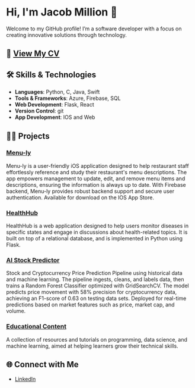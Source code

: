 # Hi, I'm Jacob Million 👋

Welcome to my GitHub profile! I’m a software developer with a focus on creating innovative solutions through technology.

## 📄 [View My CV](https://jacobmmillion.github.io/CV/)

## 🛠️ Skills & Technologies

- **Languages**: Python, C, Java, Swift
- **Tools & Frameworks**: Azure, Firebase, SQL
- **Web Development**: Flask, React
- **Version Control**: git
- **App Development**: IOS and Web

## 🧑‍💻 Projects

### **[Menu-ly](https://github.com/JacobMMillion/Menu-ly_IOS_Application)**
Menu-ly is a user-friendly iOS application designed to help restaurant staff effortlessly reference and study their restaurant's menu descriptions. The app empowers management to update, edit, and remove menu items and descriptions, ensuring the information is always up to date. With Firebase backend, Menu-ly provides robust backend support and secure user authentication. Available for download on the IOS App Store.

### **[HealthHub](https://github.com/JacobMMillion/HealthHub_Database_Webapp)**
HealthHub is a web application designed to help users monitor diseases in specific states and engage in discussions about health-related topics. It is built on top of a relational database, and is implemented in Python using Flask.

### **[AI Stock Predictor](https://github.com/JacobMMillion/Stock_Crypto_AI_Predictor)**
Stock and Cryptocurrency Price Prediction Pipeline using historical data and machine
learning. The pipeline ingests, cleans, and labels data, then trains a Random Forest Classifier optimized with GridSearchCV. The model predicts price movement with 58% precision for cryptocurrency data, achieving an F1-score of 0.63 on testing data sets. Deployed for real-time predictions based on market features such as price, market cap, and volume.

### **[Educational Content](https://github.com/JacobMMillion/Learning_Land_Lesson_Plans)**
A collection of resources and tutorials on programming, data science, and machine learning, aimed at helping learners grow their technical skills.

## 🌐 Connect with Me

- [LinkedIn](https://www.linkedin.com/in/jacob-million-05ab0b221/)
